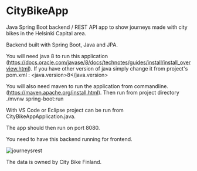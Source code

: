 # CityBikeApp
Java Spring Boot backend / REST API app to show journeys made with city bikes in the Helsinki Capital area. 

Backend built with Spring Boot, Java and JPA.

You will need java 8 to run this application (https://docs.oracle.com/javase/8/docs/technotes/guides/install/install_overview.html). If you have other version of java simply change it from project's pom.xml :
    <properties>
		<java.version>8</java.version>
	</properties>

You will also need maven to run the application from commandline. (https://maven.apache.org/install.html). Then run from project directory ./mvnw spring-boot:run 

With VS Code or Eclipse project can be run from CityBikeAppApplication.java.

The app should then run on port 8080.

You need to have this backend running for frontend.


![journeysrest](https://user-images.githubusercontent.com/70891200/184506959-d54029d1-6410-4447-b36b-e12e13d52790.png)

The data is owned by City Bike Finland.


